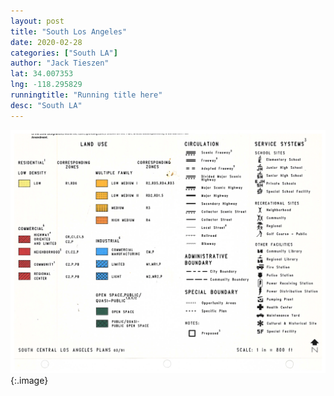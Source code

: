 ```yaml
---
layout: post
title: "South Los Angeles"
date: 2020-02-28
categories: ["South LA"]
author: "Jack Tieszen"
lat: 34.007353
lng: -118.295829
runningtitle: "Running title here"
desc: "South LA"
---
```


![Full Documentation](images/Key.jpg) {:.image}

